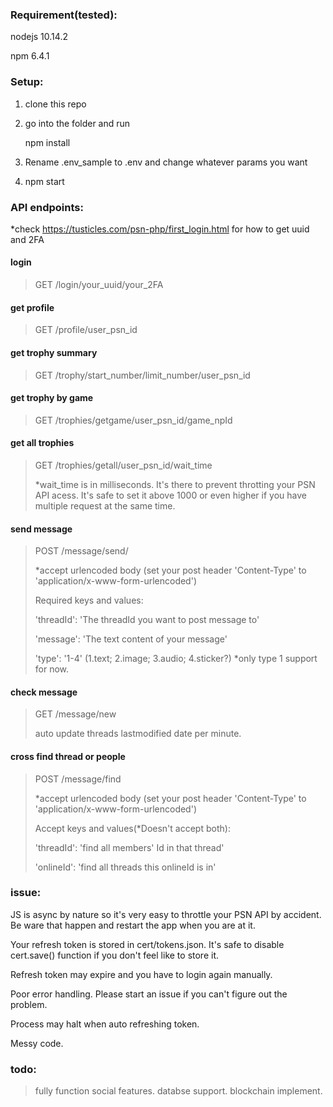 ### Requirement(tested):
nodejs 10.14.2

npm 6.4.1

### Setup:
1. clone this repo
2. go into the folder and run 

   npm install
3. Rename .env_sample to .env and change whatever params you want
4. npm start


### API endpoints:

*check https://tusticles.com/psn-php/first_login.html for how to get uuid and 2FA

#### login 
> GET   /login/your_uuid/your_2FA

#### get profile                                 
> GET   /profile/user_psn_id

#### get trophy summary
> GET   /trophy/start_number/limit_number/user_psn_id

#### get trophy by game
> GET   /trophies/getgame/user_psn_id/game_npId

#### get all trophies
> GET   /trophies/getall/user_psn_id/wait_time
>     
> *wait_time is in milliseconds. It's there to prevent throtting your PSN API acess. It's safe to set it above 1000 or even higher if you have multiple request at the same time.

#### send message
> POST  /message/send/
>
> *accept urlencoded body (set your post header 'Content-Type' to 'application/x-www-form-urlencoded')
>
> Required keys and values:  
>
> 'threadId': 'The threadId you want to post message to'
>
> 'message': 'The text content of your message'
>
> 'type': '1-4' (1.text; 2.image; 3.audio; 4.sticker?)  *only type 1 support for now.

#### check message
>GET    /message/new
>
>auto update threads lastmodified date per minute.

#### cross find thread or people
>POST   /message/find
>
> *accept urlencoded body (set your post header 'Content-Type' to 'application/x-www-form-urlencoded')
>
> Accept keys and values(*Doesn't accept both):  
>
> 'threadId': 'find all members' Id in that thread'
>
> 'onlineId': 'find all threads this onlineId is in'




### issue:

JS is async by nature so it's very easy to throttle your PSN API by accident. Be ware that happen and restart the app when you are at it.

Your refresh token is stored in cert/tokens.json. It's safe to disable cert.save() function if you don't feel like to store it.

Refresh token may expire and you have to login again manually.

Poor error handling. Please start an issue if you can't figure out the problem.

Process may halt when auto refreshing token.

Messy code.


### todo:
> fully function social features.
> databse support.
> blockchain implement.


